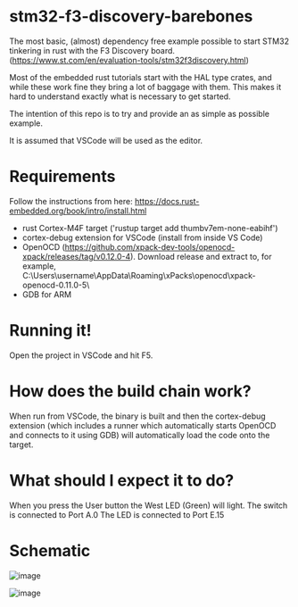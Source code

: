 # stm32-f3-discovery-barebones
The most basic, (almost) dependency free example possible to start STM32 tinkering in rust with the F3 Discovery board. (https://www.st.com/en/evaluation-tools/stm32f3discovery.html)

Most of the embedded rust tutorials start with the HAL type crates, and while these work fine they bring a lot of baggage with them. This makes it hard to understand exactly what is necessary to get started.

The intention of this repo is to try and provide an as simple as possible example.

It is assumed that VSCode will be used as the editor.

# Requirements
Follow the instructions from here: https://docs.rust-embedded.org/book/intro/install.html

- rust Cortex-M4F target ('rustup target add thumbv7em-none-eabihf')
- cortex-debug extension for VSCode (install from inside VS Code)
- OpenOCD (https://github.com/xpack-dev-tools/openocd-xpack/releases/tag/v0.12.0-4). Download release and extract to, for example, C:\Users\username\AppData\Roaming\xPacks\openocd\xpack-openocd-0.11.0-5\
- GDB for ARM

# Running it!
Open the project in VSCode and hit F5.

# How does the build chain work?
When run from VSCode, the binary is built and then the cortex-debug extension (which includes a runner which automatically starts OpenOCD and connects to it using GDB) will automatically load the code onto the target.

# What should I expect it to do?
When you press the User button the West LED (Green) will light.
The switch is connected to Port A.0
The LED is connected to Port E.15

# Schematic 

![image](https://github.com/user-attachments/assets/07dcba22-c1b5-420b-87cf-1f5f03ab0944)

![image](https://github.com/user-attachments/assets/98ebd84d-acb2-41db-8b02-55962e2c9b04)


